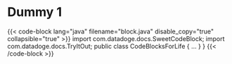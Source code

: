 # Dummy 1

<!-- partial
{{< site-region region="us3" >}}
**Log collection is not supported for the Datadog {{< region-param key="dd_site_name" >}} site**.
{{< /site-region >}}
partial -->

<!-- partial

{{< site-region region="us3" >}}
**Log collection is not supported for the Datadog {{< region-param key="dd_site_name" >}} site**.
{{< /site-region >}}
partial -->

{{< code-block lang="java" filename="block.java" disable_copy="true" collapsible="true" >}}
import com.datadoge.docs.SweetCodeBlock;
import com.datadoge.docs.TryItOut;
public class CodeBlocksForLife {
    ...
    }
}
{{< /code-block >}}